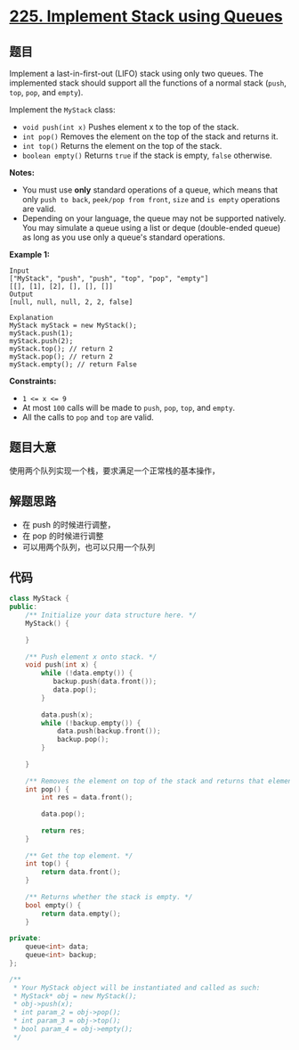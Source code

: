 # [225. Implement Stack using Queues](https://leetcode.com/problems/implement-stack-using-queues/)

## 题目

Implement a last-in-first-out (LIFO) stack using only two queues. The implemented stack should support all the functions of a normal stack (`push`, `top`, `pop`, and `empty`).

Implement the `MyStack` class:

- `void push(int x)` Pushes element x to the top of the stack.
- `int pop()` Removes the element on the top of the stack and returns it.
- `int top()` Returns the element on the top of the stack.
- `boolean empty()` Returns `true` if the stack is empty, `false` otherwise.

**Notes:**

- You must use **only** standard operations of a queue, which means that only `push to back`, `peek/pop from front`, `size` and `is empty` operations are valid.
- Depending on your language, the queue may not be supported natively. You may simulate a queue using a list or deque (double-ended queue) as long as you use only a queue's standard operations.

 

**Example 1:**

```
Input
["MyStack", "push", "push", "top", "pop", "empty"]
[[], [1], [2], [], [], []]
Output
[null, null, null, 2, 2, false]

Explanation
MyStack myStack = new MyStack();
myStack.push(1);
myStack.push(2);
myStack.top(); // return 2
myStack.pop(); // return 2
myStack.empty(); // return False
```

 

**Constraints:**

- `1 <= x <= 9`
- At most `100` calls will be made to `push`, `pop`, `top`, and `empty`.
- All the calls to `pop` and `top` are valid.

## 题目大意

使用两个队列实现一个栈，要求满足一个正常栈的基本操作，

## 解题思路

* 在 push 的时候进行调整，
* 在 pop 的时候进行调整
* 可以用两个队列，也可以只用一个队列

## 代码

````c++
class MyStack {
public:
    /** Initialize your data structure here. */
    MyStack() {
        
    }
    
    /** Push element x onto stack. */
    void push(int x) {
        while (!data.empty()) {
           backup.push(data.front());
           data.pop();
        }
        
        data.push(x);
        while (!backup.empty()) {
            data.push(backup.front());
            backup.pop();
        }
        
    }
    
    /** Removes the element on top of the stack and returns that element. */
    int pop() {
        int res = data.front();
        
        data.pop();
        
        return res;
    }
    
    /** Get the top element. */
    int top() {
        return data.front();
    }
    
    /** Returns whether the stack is empty. */
    bool empty() {
        return data.empty();
    }
    
private:
    queue<int> data;
    queue<int> backup;
};

/**
 * Your MyStack object will be instantiated and called as such:
 * MyStack* obj = new MyStack();
 * obj->push(x);
 * int param_2 = obj->pop();
 * int param_3 = obj->top();
 * bool param_4 = obj->empty();
 */
````

